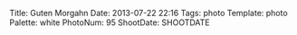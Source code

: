 Title: Guten Morgahn
Date: 2013-07-22 22:16
Tags: photo
Template: photo
Palette: white
PhotoNum: 95
ShootDate: SHOOTDATE
